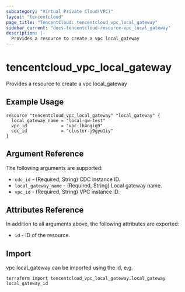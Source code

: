 ```yaml
---
subcategory: "Virtual Private Cloud(VPC)"
layout: "tencentcloud"
page_title: "TencentCloud: tencentcloud_vpc_local_gateway"
sidebar_current: "docs-tencentcloud-resource-vpc_local_gateway"
description: |-
  Provides a resource to create a vpc local_gateway
---
```


# tencentcloud_vpc_local_gateway

Provides a resource to create a vpc local_gateway

## Example Usage

```hcl
resource "tencentcloud_vpc_local_gateway" "local_gateway" {
  local_gateway_name = "local-gw-test"
  vpc_id             = "vpc-lh4nqig9"
  cdc_id             = "cluster-j9gyu1iy"
}
```

## Argument Reference

The following arguments are supported:

* `cdc_id` - (Required, String) CDC instance ID.
* `local_gateway_name` - (Required, String) Local gateway name.
* `vpc_id` - (Required, String) VPC instance ID.

## Attributes Reference

In addition to all arguments above, the following attributes are exported:

* `id` - ID of the resource.



## Import

vpc local_gateway can be imported using the id, e.g.

```
terraform import tencentcloud_vpc_local_gateway.local_gateway local_gateway_id
```

